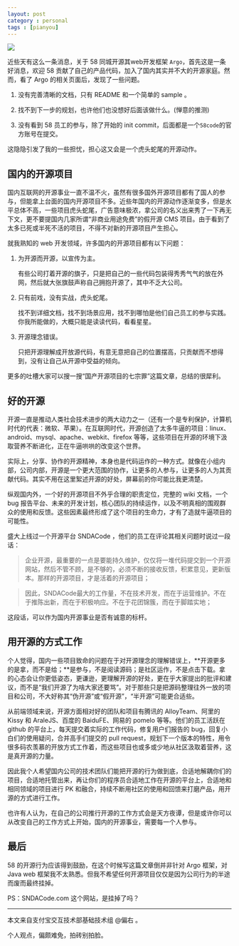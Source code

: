 ```yaml
---
layout: post
category : personal
tags : [pianyou]
---
```


![](https://i.alipayobjects.com/e/201303/2RZAUL83tk.png)

近些天有这么一条消息，关于 58 同城开源其web开发框架 `Argo`，首先这是一条好消息，欢迎 58 贡献了自己的产品代码，加入了国内其实并不大的开源家庭。然而，看了 Argo 的相关页面后，发现了一些问题。

1. 没有完善清晰的文档，只有 README 和一个简单的 sample 。

2. 找不到下一步的规划，也许他们也没想好后面该做什么。(惮意的推测)

3. 没有看到 58 员工的参与，除了开始的 init commit，后面都是一个`58code`的官方账号在提交。

这隐隐引发了我的一些担忧，担心这又会是一个虎头蛇尾的开源动作。

## 国内的开源项目

国内互联网的开源事业一直不温不火，虽然有很多国外开源项目都有了国人的参与，但能拿上台面的国内开源项目不多。近些年国内的开源动作逐渐变多，但是水平总体不高，一些项目虎头蛇尾，广告意味极浓，拿公司的名义出来秀了一下再无下文，更不要提国内几家所谓“非商业用途免费”的假开源 CMS 项目。由于看到了太多已死或半死不活的项目，不得不对新的开源项目产生担心。

就我熟知的 web 开发领域，许多国内的开源项目都有以下问题：

1. 为开源而开源，以宣传为主。
   
   有些公司打着开源的旗子，只是把自己的一些代码包装得秀秀气气的放在外网，然后就大张旗鼓声称自己拥抱开源了，其中不乏大公司。

2. 只有前戏，没有实战，虎头蛇尾。
	
   找不到详细文档，找不到场景应用，找不到哪怕是他们自己员工的参与实践。你我所能做的，大概只能是读读代码，看看星星。
	
3. 开源理念错误。

   只把开源理解成开放源代码，有意无意把自己的位置摆高，只贡献而不想得到，没有让自己从开源中受益的倾向。

更多的吐槽大家可以搜一搜“国产开源项目的七宗罪”这篇文章，总结的很犀利。

## 好的开源

开源一直是推动人类社会技术进步的两大动力之一（还有一个是专利保护，计算机时代的代表：微软、苹果）。在互联网时代，开源创造了太多牛逼的项目：linux、android、mysql、apache、webkit、firefox 等等，这些项目在开源的环境下汲取营养不断进化，正在牛逼哄哄的改变这个世界。

实际上，分享、协作的开源精神，本身也是代码运作的一种方式。就像在小组内部，公司内部，开源是一个更大范围的协作，让更多的人参与，让更多的人为其贡献代码。其实不用在这里絮述开源的好处，屏幕前的你可能比我更清楚。

纵观国内外，一个好的开源项目不外乎合理的职责定位，完整的 wiki 文档，一个 bug 报告平台、未来的开发计划，核心团队的持续运作，以及不明真相的围观群众的使用和反馈。这些因素最终形成了这个项目的生命力，才有了造就牛逼项目的可能性。

盛大上线过一个开源平台 SNDACode ，他们的员工在评论其相关问题时说过一段话：

> 企业开源，最重要的一点是要能持久维护，仅仅将一堆代码提交到一个开源网站，然后不管不顾，是不够的，必须不断的接收反馈，积累意见，更新版本。那样的开源项目，才是活着的开源项目；

> 因此，SNDACode最大的工作量，不在技术开发，而在于运营维护。不在于推陈出新，而在于积极响应。不在于花团锦簇，而在于脚踏实地；

这段话，可以作为国内开源事业是否有诚意的标杆。

## 用开源的方式工作

个人觉得，国内一些项目致命的问题在于对开源理念的理解错误上，**开源更多的是拿，而不是给；**是参与，不是阅读源码；是社区运作，不是点击下载。拿的心态会让你更低姿态，更谦逊，更理解开源的好处，更在乎大家提出的批评和建议，而不是“我们开源了为啥大家还要骂”。对于那些只是把源码整理往外一放的项目和公司，不大好称其“伪开源”或“假开源”，“半开源”可能更合适些。

从前端领域来说，开源方面相对好的团队和项目有腾讯的 AlloyTeam、阿里的 Kissy 和 AraleJS、百度的 BaiduFE、网易的 pomelo 等等。他们的员工活跃在 github 的平台上，每天提交着实际的工作代码，修复用户们报告的 bug，回复小白们的使用疑问，合并高手们提交的 pull request，规划下一个版本的特性，用令很多码农羡慕的开放方式工作着，而这些项目也或多或少地从社区汲取着营养，这是真开源的力量。

因此我个人希望国内公司的技术团队们能把开源的行为做到底，合适地解耦你们的项目，合适地托管出来，再让你们的程序员合适地工作在开源的平台上，合适地和相同领域的项目进行 PK 和融合，持续不断用社区的使用和回馈来打磨产品，用开源的方式进行工作。

也许有人认为，在自己的公司推行开源的工作方式会是天方夜谭，但是或许你可以从改变自己的工作方式上开始，国内的开源事业，需要每一个人参与。

## 最后

58 的开源行为应该得到鼓励，在这个时候写这篇文章倒并非针对 Argo 框架，对 Java web 框架我不太熟悉。但我不希望任何开源项目仅仅是因为公司行为的半途而废而最终挂掉。

PS：SNDACode.com 这个网站，是挂掉了吗？

---

本文来自支付宝交互技术部基础技术组 @偏右 。

个人观点，偏颇难免，拍砖别拍脸。

